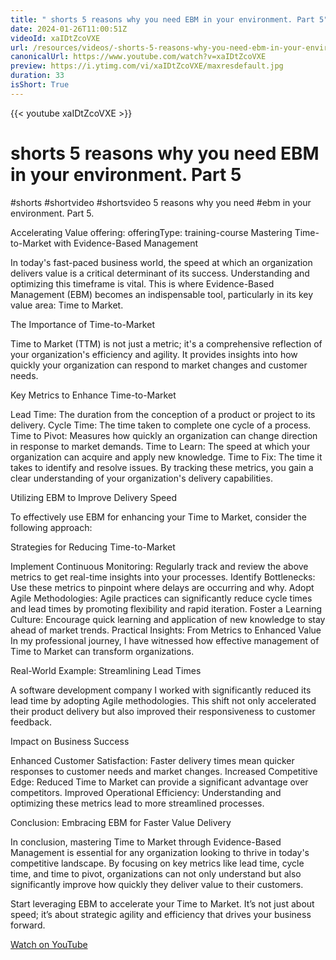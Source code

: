 ```yaml
---
title: " shorts 5 reasons why you need EBM in your environment. Part 5"
date: 2024-01-26T11:00:51Z
videoId: xaIDtZcoVXE
url: /resources/videos/-shorts-5-reasons-why-you-need-ebm-in-your-environment-part-5
canonicalUrl: https://www.youtube.com/watch?v=xaIDtZcoVXE
preview: https://i.ytimg.com/vi/xaIDtZcoVXE/maxresdefault.jpg
duration: 33
isShort: True
---
```


{{< youtube xaIDtZcoVXE >}}

#  shorts 5 reasons why you need EBM in your environment. Part 5

#shorts #shortvideo #shortsvideo 5 reasons why you need #ebm in your environment. Part 5.

Accelerating Value offering:
  offeringType: training-course Mastering Time-to-Market with Evidence-Based Management

In today's fast-paced business world, the speed at which an organization delivers value is a critical determinant of its success. Understanding and optimizing this timeframe is vital. This is where Evidence-Based Management (EBM) becomes an indispensable tool, particularly in its key value area: Time to Market.

The Importance of Time-to-Market

Time to Market (TTM) is not just a metric; it's a comprehensive reflection of your organization's efficiency and agility. It provides insights into how quickly your organization can respond to market changes and customer needs.

Key Metrics to Enhance Time-to-Market

Lead Time: The duration from the conception of a product or project to its delivery.
Cycle Time: The time taken to complete one cycle of a process.
Time to Pivot: Measures how quickly an organization can change direction in response to market demands.
Time to Learn: The speed at which your organization can acquire and apply new knowledge.
Time to Fix: The time it takes to identify and resolve issues.
By tracking these metrics, you gain a clear understanding of your organization's delivery capabilities.

Utilizing EBM to Improve Delivery Speed

To effectively use EBM for enhancing your Time to Market, consider the following approach:

Strategies for Reducing Time-to-Market

Implement Continuous Monitoring: Regularly track and review the above metrics to get real-time insights into your processes.
Identify Bottlenecks: Use these metrics to pinpoint where delays are occurring and why.
Adopt Agile Methodologies: Agile practices can significantly reduce cycle times and lead times by promoting flexibility and rapid iteration.
Foster a Learning Culture: Encourage quick learning and application of new knowledge to stay ahead of market trends.
Practical Insights: From Metrics to Enhanced Value
In my professional journey, I have witnessed how effective management of Time to Market can transform organizations.

Real-World Example: Streamlining Lead Times

A software development company I worked with significantly reduced its lead time by adopting Agile methodologies. This shift not only accelerated their product delivery but also improved their responsiveness to customer feedback.

Impact on Business Success

Enhanced Customer Satisfaction: Faster delivery times mean quicker responses to customer needs and market changes.
Increased Competitive Edge: Reduced Time to Market can provide a significant advantage over competitors.
Improved Operational Efficiency: Understanding and optimizing these metrics lead to more streamlined processes.

Conclusion: Embracing EBM for Faster Value Delivery

In conclusion, mastering Time to Market through Evidence-Based Management is essential for any organization looking to thrive in today's competitive landscape. By focusing on key metrics like lead time, cycle time, and time to pivot, organizations can not only understand but also significantly improve how quickly they deliver value to their customers.

Start leveraging EBM to accelerate your Time to Market. It’s not just about speed; it’s about strategic agility and efficiency that drives your business forward.

[Watch on YouTube](https://www.youtube.com/watch?v=xaIDtZcoVXE)
